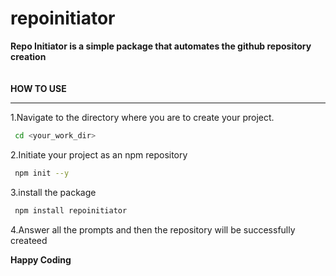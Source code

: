 <h1>repoinitiator</h1>
<b>Repo Initiator is a simple package that automates the github repository creation</b><br />
<br />
<br />
<strong>HOW TO USE</strong> 
<hr />
1.Navigate to the directory where you are to create your project.<br />


```bash
 cd <your_work_dir>
 ```

2.Initiate your project as an npm repository  <br />

```bash
 npm init --y
 ```
3.install the package
```bash
 npm install repoinitiator
 ```

4.Answer all the prompts and then the repository will be successfully createed


<b>Happy Coding</b>

